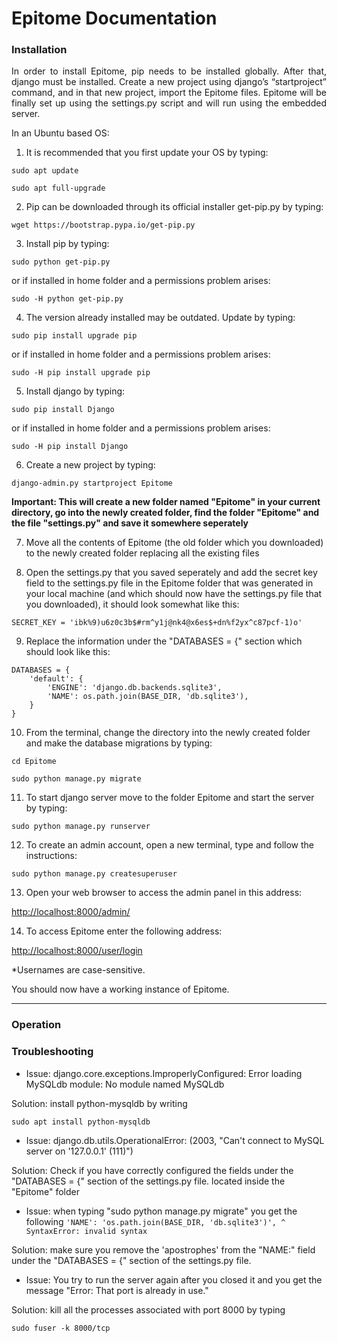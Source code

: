 # Epitome Documentation

### Installation

<p align="justify">In order to install Epitome, pip needs to be installed globally. After that, django must be installed. Create a new project using django’s “startproject” command, and in that new project, import the Epitome files. Epitome will be finally set up using the settings.py script and will run using the embedded server.</p>

In an Ubuntu based OS:

1) It is recommended that you first update your OS by typing:

`sudo apt update`

`sudo apt full-upgrade`

2) Pip can be downloaded through its official installer get-pip.py by typing:

`wget https://bootstrap.pypa.io/get-pip.py`

3) Install pip by typing:

`sudo python get-pip.py`

or if installed in home folder and a permissions problem arises:

`sudo -H python get-pip.py`

4) The version already installed may be outdated. Update by typing:

`sudo pip install upgrade pip`

or if installed in home folder and a permissions problem arises:

`sudo -H pip install upgrade pip`
 
5) Install django by typing:

`sudo pip install Django`

or if installed in home folder and a permissions problem arises:

`sudo -H pip install Django`

6) Create a new project by typing:

`django-admin.py startproject Epitome`

**Important: This will create a new folder named "Epitome" in your current directory, go into the newly created folder, find the folder "Epitome" and the file "settings.py" and save it somewhere seperately**

7) Move all the contents of Epitome (the old folder which you downloaded) to the newly created folder replacing all the existing files

8) Open the settings.py that you saved seperately and add the secret key field to the settings.py file in the Epitome folder that was generated in your local machine (and which should now have the settings.py file that you downloaded), it should look somewhat like this:

`SECRET_KEY = 'ibk%9)u6z0c3b$#rm^y1j@nk4@x6es$+dn%f2yx^c87pcf-1)o'
`

9) Replace the information under the "DATABASES = {" section which should look like this:

```
DATABASES = {
    'default': {
        'ENGINE': 'django.db.backends.sqlite3',
        'NAME': os.path.join(BASE_DIR, 'db.sqlite3'),
    }
}
```

10) From the terminal, change the directory into the newly created folder and make the database migrations by typing:

`cd Epitome`

`sudo python manage.py migrate`

11) To start django server move to the folder Epitome and start the server by typing:

`sudo python manage.py runserver`

12) To create an admin account, open a new terminal, type and follow the instructions:

`sudo python manage.py createsuperuser`

13) Open your web browser to access the admin panel in this address:

<http://localhost:8000/admin/>

14) To access Epitome enter the following address:

<http://localhost:8000/user/login>

*Usernames are case-sensitive.

You should now have a working instance of Epitome.

-----------------------------------

### Operation

### Troubleshooting

* Issue: django.core.exceptions.ImproperlyConfigured: Error loading MySQLdb module: No module named MySQLdb

Solution: install python-mysqldb by writing

 `sudo apt install python-mysqldb`

* Issue: django.db.utils.OperationalError: (2003, "Can't connect to MySQL server on '127.0.0.1' (111)")

Solution: Check if you have correctly configured the fields under the "DATABASES = {" section of the settings.py file.
located inside the "Epitome" folder
 
* Issue: when typing "sudo python manage.py migrate" you get the following
 `'NAME': 'os.path.join(BASE_DIR, 'db.sqlite3')',
                                      ^
SyntaxError: invalid syntax`

Solution: make sure you remove the 'apostrophes' from the "NAME:" field under the "DATABASES = {" section of the settings.py file.

* Issue: You try to run the server again after you closed it and you get the message "Error: That port is already in use."

Solution: kill all the processes associated with port 8000 by typing 

`sudo fuser -k 8000/tcp`
